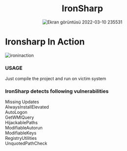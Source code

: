 <center><h1><b>IronSharp</b><br></h1>

![Ekran görüntüsü 2022-03-10 235531](https://user-images.githubusercontent.com/48562581/157753338-57e41da3-c393-42bf-a4a8-36909987a9bf.png)</center>


# Ironsharp In Action

![ironinaction](https://user-images.githubusercontent.com/48562581/158132242-4af50ceb-0190-4be9-b5ba-786364479b10.jpg)

### USAGE
Just compile the project and run on victim system


### IronSharp detects following vulnerabilities

Missing Updates<br>
AlwaysInstallElevated<br>
AutoLogon<br>
GetWMIQuery<br>
HijackablePaths<br>
ModifiableAutorun<br>
ModifiableKeys<br>
RegistryUtilities<br>
UnquotedPathCheck<br>

